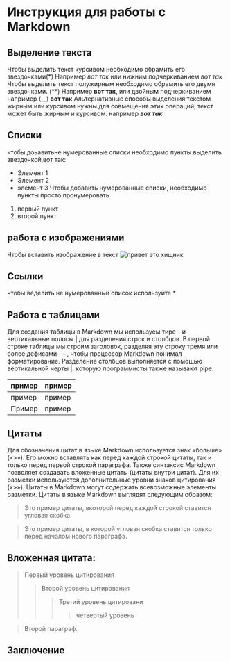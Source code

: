 # Инструкция для работы с Markdown

## Выделение текста
Чтобы выделить текст курсивом необходимо обрамить его звездочками(*) Например *вот так* или нижним подчеркиванием _вот так_
Чтобы выделить  текст полужирным необходимо обрамить его двумя звездочками. (**) Например **вот так**, или двойным подчеркиванием например (__) __вот так__
Альтернативные способы выделения текстом жирным или курсивом нужны для совмещения этих операций, текст может быть жирным и курсивом. например _**вот так**_



## Списки
 чтобы доьавитьне нумерованные списки необходимо пункты выделить звездочкой,вот так:
 * Элемент 1
 * Элемент 2
 * элемент 3
 Чтобы добавить нумерованные списки, необходимо пункты просто пронумеровать
 1. первый пункт
 2. второй пункт 

## работа с изображениями
Чтобы вставить изображение в текст ![привет это хищник](predator.jpeg)

## Ссылки
чтобы веделить не нумерованный список используйте *

## Работа с таблицами
Для создания таблицы в Markdown мы используем тире - и вертикальные полосы | для разделения строк и столбцов.
В первой строке таблицы мы строим заголовок, разделяя эту строку тремя или более дефисами ---, чтобы процессор Markdown понимал форматирование.
Разделение столбцов выполняется с помощью вертикальной черты |, которую программисты также называют pipe.

| пример | пример |
|--------|--------|
|пример  | пример |
|Пример  | пример |

## Цитаты
Для обозначения цитат в языке Markdown используется знак «больше» («>»). Его можно вставлять как перед каждой строкой цитаты, так и только перед первой строкой параграфа. Также синтаксис Markdown позволяет создавать вложенные цитаты (цитаты внутри цитат). Для их разметки используются дополнительные уровни знаков цитирования («>»). Цитаты в Markdown могут содержать всевозможные элементы разметки. Цитаты в языке Markdown выглядят следующим образом:
> Это пример цитаты,
> вкоторой перед каждой строкой
> ставится угловая скобка.

> Это пример цитаты,
в которой угловая скобка
ставится только перед началом нового параграфа.

## Вложенная цитата:
> Первый уровень цитирования
>> Второй уровень цитирования
>>> Третий уровень цитировани
>>>> четвертый уровень

> Второй параграф.

## Заключение
